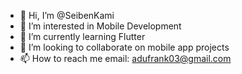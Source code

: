 - 👋 Hi, I’m @SeibenKami
- 👀 I’m interested in Mobile Development
- 🌱 I’m currently learning Flutter
- 💞️ I’m looking to collaborate on mobile app projects
- 📫 How to reach me email: adufrank03@gmail.com

<!---
SeibenKami/SeibenKami is a ✨ special ✨ repository because its `README.md` (this file) appears on your GitHub profile.
You can click the Preview link to take a look at your changes.
--->
